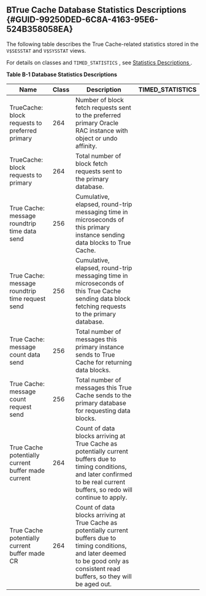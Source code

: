 ##  BTrue Cache Database Statistics Descriptions {#GUID-99250DED-6C8A-4163-95E6-524B358058EA} 

The following table describes the True Cache-related statistics stored in the ` V$SESSTAT ` and ` V$SYSSTAT ` views. 

For details on classes and ` TIMED_STATISTICS ` , see [ Statistics Descriptions ](https://docs.oracle.com/pls/topic/lookup?ctx=en/database/oracle/oracle-database/23&id=REFRN-GUID-2FBC1B7E-9123-41DD-8178-96176260A639) . 

**Table B-1 Database Statistics Descriptions** 

Name  |  Class  |  Description  |  TIMED_STATISTICS   
---|---|---|---  
TrueCache: block requests to preferred primary  |  264  |  Number of block fetch requests sent to the preferred primary Oracle RAC instance with object or undo affinity.  |   
TrueCache: block requests to primary  |  264  |  Total number of block fetch requests sent to the primary database.  |   
True Cache: message roundtrip time data send  |  256  |  Cumulative, elapsed, round-trip messaging time in microseconds of this primary instance sending data blocks to True Cache.  |   
True Cache: message roundtrip time request send  |  256  |  Cumulative, elapsed, round-trip messaging time in microseconds of this True Cache sending data block fetching requests to the primary database.  |   
True Cache: message count data send  |  256  |  Total number of messages this primary instance sends to True Cache for returning data blocks.  |   
True Cache: message count request send  |  256  |  Total number of messages this True Cache sends to the primary database for requesting data blocks.  |   
True Cache potentially current buffer made current  |  264  |  Count of data blocks arriving at True Cache as potentially current buffers due to timing conditions, and later confirmed to be real current buffers, so redo will continue to apply.  |   
True Cache potentially current buffer made CR  |  264  |  Count of data blocks arriving at True Cache as potentially current buffers due to timing conditions, and later deemed to be good only as consistent read buffers, so they will be aged out.  | 
